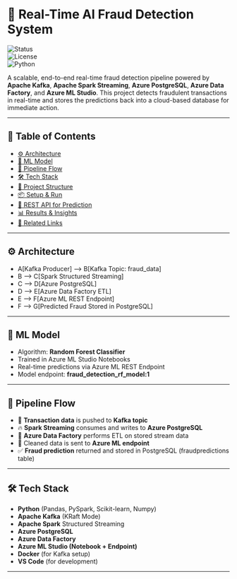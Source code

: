 # 🚨 Real-Time AI Fraud Detection System
![Status](https://img.shields.io/badge/status-deployed-brightgreen)  
![License](https://img.shields.io/badge/license-MIT-blue)  
![Python](https://img.shields.io/badge/python-3.9+-blue)


A scalable, end-to-end real-time fraud detection pipeline powered by **Apache Kafka**, **Apache Spark Streaming**, **Azure PostgreSQL**, **Azure Data Factory**, and **Azure ML Studio**. This project detects fraudulent transactions in real-time and stores the predictions back into a cloud-based database for immediate action.

---

## 📌 Table of Contents

- [⚙️ Architecture](#️-architecture)  
- [🧠 ML Model](#-ml-model)  
- [🚀 Pipeline Flow](#-pipeline-flow)  
- [🛠️ Tech Stack](#️-tech-stack)  
- [📁 Project Structure](#-project-structure)  
- [📦 Setup & Run](#-setup--run)  
- [📡 REST API for Prediction](#-rest-api-for-prediction)  
- [📊 Results & Insights](#-results--insights)  
- [📎 Related Links](#-related-links)  

---

## ⚙️ Architecture

- A[Kafka Producer] --> B[Kafka Topic: fraud_data]  
- B --> C[Spark Structured Streaming]  
- C --> D[Azure PostgreSQL]  
- D --> E[Azure Data Factory ETL]  
- E --> F[Azure ML REST Endpoint]  
- F --> G[Predicted Fraud Stored in PostgreSQL]  

---

## 🧠 ML Model

- Algorithm: **Random Forest Classifier**    
- Trained in Azure ML Studio Notebooks  
- Real-time predictions via Azure ML REST Endpoint  
- Model endpoint: **fraud_detection_rf_model:1**    

---

## 🚀 Pipeline Flow

- 🧾 **Transaction data** is pushed to **Kafka topic**  
- 🔥 **Spark Streaming** consumes and writes to **Azure PostgreSQL**  
- 🧬 **Azure Data Factory** performs ETL on stored stream data  
- 🧠 Cleaned data is sent to **Azure ML endpoint**  
- ✅ **Fraud prediction** returned and stored in PostgreSQL (fraudpredictions table)  

---

## 🛠️ Tech Stack

- **Python** (Pandas, PySpark, Scikit-learn, Numpy)  
- **Apache Kafka** (KRaft Mode)  
- **Apache Spark** Structured Streaming  
- **Azure PostgreSQL**  
- **Azure Data Factory**  
- **Azure ML Studio (Notebook + Endpoint)**    
- **Docker** (for Kafka setup)  
- **VS Code** (for development)  

---

